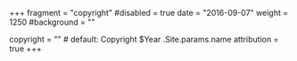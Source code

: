 +++
fragment = "copyright"
#disabled = true
date = "2016-09-07"
weight = 1250
#background = ""

copyright = "" # default: Copyright $Year .Site.params.name
attribution = true
+++
